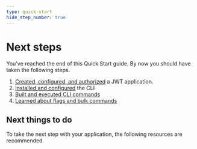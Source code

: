 ```yaml
---
type: quick-start
hide_step_number: true
---
```


# Next steps

You've reached the end of this Quick Start guide. By now you should have taken
the following steps.

1. [Created, configured, and authorized](g://mobile/ios/quick-start/create-ios-app/)
    a JWT application.
2. [Installed and configured](g://mobile/ios/quick-start/install-ios-sdk/)
   the CLI
   <!--alex ignore executed-->
3. [Built and executed CLI commands](g://mobile/ios/quick-start/configure-box-app/)
4. [Learned about flags and bulk commands](g://mobile/ios/quick-start/make-api-call/)

## Next things to do

To take the next step with your application, the following resources are
recommended.